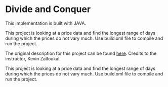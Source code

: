 # Divide and Conquer

This implementation is built with JAVA.

This project is looking at a price data and find the longest range of days during which the prices do not vary much. Use build.xml file to compile and run the project.

The original description for this project can be found [here](https://courses.cs.washington.edu/courses/cse417/18wi/hws/hw4/hw4.html). Credits to the instructor, Kevin Zatloukal. 

This project is looking at a price data and find the longest range of days during which the prices do not vary much.  Use build.xml file to compile and run the project.
